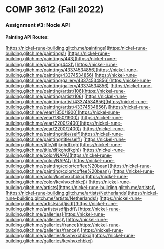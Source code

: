 # COMP 3612 (Fall 2022)
### Assignment #3: Node API

#### Painting API Routes:
[https://nickel-rune-building.glitch.me/paintings](https:/nickel-rune-building.glitch.me/paintings)\
[https://nickel-rune-building.glitch.me/paintings/443](https://nickel-rune-building.glitch.me/painting/443)\
[https://nickel-rune-building.glitch.me/paintings/43374534856](https://nickel-rune-building.glitch.me/painting/43374534856)
[https://nickel-rune-building.glitch.me/painting/gallery/43374534856](https://nickel-rune-building.glitch.me/painting/gallery/43374534856)
[https://nickel-rune-building.glitch.me/painting/artist/106](https://nickel-rune-building.glitch.me/painting/artist/106)
[https://nickel-rune-building.glitch.me/painting/artist/43374534856](https://nickel-rune-building.glitch.me/painting/artist/43374534856)\
[https://nickel-rune-building.glitch.me/year/1850/1900](https://nickel-rune-building.glitch.me/year/1850/1900)\
[https://nickel-rune-building.glitch.me/year/2200/2400](https://nickel-rune-building.glitch.me/year/2200/2400)\
[https://nickel-rune-building.glitch.me/painting/title/self](https://nickel-rune-building.glitch.me/painting/title/self)\
[https://nickel-rune-building.glitch.me/title/dfjkghdfkgh](https://nickel-rune-building.glitch.me/title/dfjkghdfkgh)\
[https://nickel-rune-building.glitch.me/color/NAPA](https://nickel-rune-building.glitch.me/color/NAPA)\
[https://nickel-rune-building.glitch.me/painting/color/coffee%20bean](https://nickel-rune-building.glitch.me/painting/color/coffee%20bean)\
[https://nickel-rune-building.glitch.me/color/kcvhvxchbkcj](https://nickel-rune-building.glitch.me/color/kcvhvxchbkcj)\
[https://nickel-rune-building.glitch.me/artists](https://nickel-rune-building.glitch.me/artists)\
[https://nickel-rune-building.glitch.me/artists/Netherlands](https://nickel-rune-building.glitch.me/artists/Netherlands)\
[https://nickel-rune-building.glitch.me/artists/sdfjjsdf](https://nickel-rune-building.glitch.me/artists/sdfjjsdf)\
[https://nickel-rune-building.glitch.me/galleries](https://nickel-rune-building.glitch.me/galleries)\
[https://nickel-rune-building.glitch.me/galleries/france](https://nickel-rune-building.glitch.me/galleries/france)\
[https://nickel-rune-building.glitch.me/galleries/kcvhvxchbkcj](https://nickel-rune-building.glitch.me/galleries/kcvhvxchbkcj)
